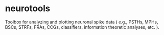 # neurotools
Toolbox for analyzing and plotting neuronal spike data ( e.g., PSTHs, MPHs, BSCs, STRFs, FRAs, CCGs, classifiers, information theoretic analyses, etc. ).
